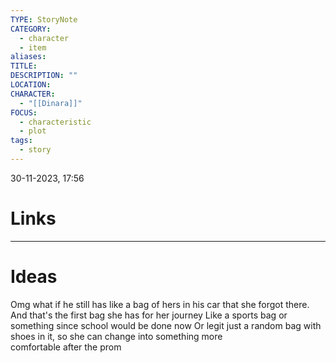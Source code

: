 ```yaml
---
TYPE: StoryNote
CATEGORY:
  - character
  - item
aliases: 
TITLE: 
DESCRIPTION: ""
LOCATION: 
CHARACTER:
  - "[[Dinara]]"
FOCUS:
  - characteristic
  - plot
tags:
  - story
---
```


30-11-2023, 17:56



# Links



- - - 
# Ideas


Omg what if he still has like a bag of hers in his car that she forgot there. And that's the first bag she has for her journey
Like a sports bag or something since school would be done now
Or legit just a random bag with shoes in it, so she can change into something more comfortable after the prom